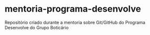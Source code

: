 # mentoria-programa-desenvolve
Repositório criado durante a mentoria sobre Git/GitHub do Programa Desenvolve do Grupo Boticário
